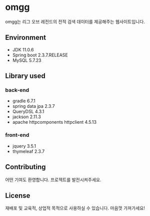 # omgg

omgg는 리그 오브 레전드의 전적 검색 데이터를 제공해주는 웹사이트입니다.

## Environment

+ JDK 11.0.6
+ Spring boot 2.3.7.RELEASE
+ MySQL 5.7.23

## Library used

### back-end

+ gradle 6.7.1
+ spring data jpa 2.3.7
+ QueryDSL 4.3.1
+ jackson 2.11.3
+ apache httpcomponents httpclient 4.5.13

### front-end
+ jquery 3.5.1
+ thymeleaf 2.3.7

## Contributing

어떤 기여도 환영합니다. 프로젝트를 발전시켜주세요.

## License

재배포 및 교육적, 상업적 목적으로 사용하실 수 있습니다. 마음껏 가져가세요!
